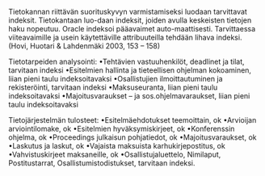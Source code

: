 Tietokannan riittävän suorituskyvyn varmistamiseksi luodaan tarvittavat indeksit. Tietokantaan luo-daan indeksit, joiden avulla keskeisten tietojen haku nopeutuu. 
Oracle indeksoi pääavaimet auto-maattisesti. Tarvittaessa viiteavaimille ja usein käytettäville attribuuteilla tehdään lihava indeksi. (Hovi, Huotari & Lahdenmäki 2003, 153 – 158)

Tietotarpeiden analysointi:
•Tehtävien vastuuhenkilöt, deadlinet ja tilat, tarvitaan indeksi
•Esitelmien hallinta ja tieteellisen ohjelman kokoaminen, liian pieni taulu indeksoitavaksi
•Osallistujien ilmoittautuminen ja rekisteröinti, tarvitaan indeksi
•Maksuseuranta, liian pieni taulu indeksoitavaksi
•Majoitusvaraukset – ja sos.ohjelmavaraukset, liian pieni taulu indeksoitavaksi

Tietojärjestelmän tulosteet: 
•Esitelmäehdotukset teemoittain, ok
•Arvioijan arviointilomake, ok
•Esitelmien hyväksymiskirjeet, ok
•Konferenssin ohjelma, ok
•Proceedings julkaisun pohjatiedot, ok
•Majoitusvaraukset, ok
•Laskutus ja laskut, ok 
•Vajaista maksuista karhukirjepostitus, ok
•Vahvistuskirjeet maksaneille, ok
•Osallistujaluettelo, Nimilaput, Postitustarrat, Osallistumistodistukset, tarvitaan indeksi.
